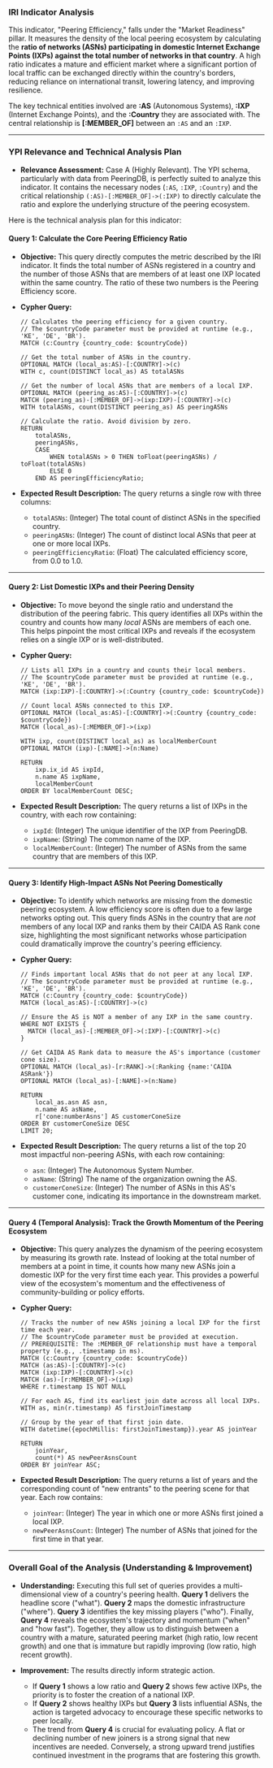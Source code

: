 ### IRI Indicator Analysis

This indicator, "Peering Efficiency," falls under the "Market Readiness" pillar. It measures the density of the local peering ecosystem by calculating the **ratio of networks (ASNs) participating in domestic Internet Exchange Points (IXPs) against the total number of networks in that country**. A high ratio indicates a mature and efficient market where a significant portion of local traffic can be exchanged directly within the country's borders, reducing reliance on international transit, lowering latency, and improving resilience.

The key technical entities involved are **:AS** (Autonomous Systems), **:IXP** (Internet Exchange Points), and the **:Country** they are associated with. The central relationship is **[:MEMBER_OF]** between an `:AS` and an `:IXP`.

---

### YPI Relevance and Technical Analysis Plan

* **Relevance Assessment:** Case A (Highly Relevant). The YPI schema, particularly with data from PeeringDB, is perfectly suited to analyze this indicator. It contains the necessary nodes (`:AS`, `:IXP`, `:Country`) and the critical relationship `(:AS)-[:MEMBER_OF]->(:IXP)` to directly calculate the ratio and explore the underlying structure of the peering ecosystem.

Here is the technical analysis plan for this indicator:

#### Query 1: Calculate the Core Peering Efficiency Ratio

* **Objective:** This query directly computes the metric described by the IRI indicator. It finds the total number of ASNs registered in a country and the number of those ASNs that are members of at least one IXP located within the same country. The ratio of these two numbers is the Peering Efficiency score.

* **Cypher Query:**
    ```cypher
    // Calculates the peering efficiency for a given country.
    // The $countryCode parameter must be provided at runtime (e.g., 'KE', 'DE', 'BR').
    MATCH (c:Country {country_code: $countryCode})

    // Get the total number of ASNs in the country.
    OPTIONAL MATCH (local_as:AS)-[:COUNTRY]->(c)
    WITH c, count(DISTINCT local_as) AS totalASNs

    // Get the number of local ASNs that are members of a local IXP.
    OPTIONAL MATCH (peering_as:AS)-[:COUNTRY]->(c)
    MATCH (peering_as)-[:MEMBER_OF]->(ixp:IXP)-[:COUNTRY]->(c)
    WITH totalASNs, count(DISTINCT peering_as) AS peeringASNs

    // Calculate the ratio. Avoid division by zero.
    RETURN
        totalASNs,
        peeringASNs,
        CASE
            WHEN totalASNs > 0 THEN toFloat(peeringASNs) / toFloat(totalASNs)
            ELSE 0
        END AS peeringEfficiencyRatio;
    ```

* **Expected Result Description:** The query returns a single row with three columns:
    * `totalASNs`: (Integer) The total count of distinct ASNs in the specified country.
    * `peeringASNs`: (Integer) The count of distinct local ASNs that peer at one or more local IXPs.
    * `peeringEfficiencyRatio`: (Float) The calculated efficiency score, from 0.0 to 1.0.

---

#### Query 2: List Domestic IXPs and their Peering Density

* **Objective:** To move beyond the single ratio and understand the distribution of the peering fabric. This query identifies all IXPs within the country and counts how many *local* ASNs are members of each one. This helps pinpoint the most critical IXPs and reveals if the ecosystem relies on a single IXP or is well-distributed.

* **Cypher Query:**
    ```cypher
    // Lists all IXPs in a country and counts their local members.
    // The $countryCode parameter must be provided at runtime (e.g., 'KE', 'DE', 'BR').
    MATCH (ixp:IXP)-[:COUNTRY]->(:Country {country_code: $countryCode})
    
    // Count local ASNs connected to this IXP.
    OPTIONAL MATCH (local_as:AS)-[:COUNTRY]->(:Country {country_code: $countryCode})
    MATCH (local_as)-[:MEMBER_OF]->(ixp)
    
    WITH ixp, count(DISTINCT local_as) as localMemberCount
    OPTIONAL MATCH (ixp)-[:NAME]->(n:Name)
    
    RETURN
        ixp.ix_id AS ixpId,
        n.name AS ixpName,
        localMemberCount
    ORDER BY localMemberCount DESC;
    ```

* **Expected Result Description:** The query returns a list of IXPs in the country, with each row containing:
    * `ixpId`: (Integer) The unique identifier of the IXP from PeeringDB.
    * `ixpName`: (String) The common name of the IXP.
    * `localMemberCount`: (Integer) The number of ASNs from the same country that are members of this IXP.

---

#### Query 3: Identify High-Impact ASNs Not Peering Domestically

* **Objective:** To identify which networks are missing from the domestic peering ecosystem. A low efficiency score is often due to a few large networks opting out. This query finds ASNs in the country that are *not* members of any local IXP and ranks them by their CAIDA AS Rank cone size, highlighting the most significant networks whose participation could dramatically improve the country's peering efficiency.

* **Cypher Query:**
    ```cypher
    // Finds important local ASNs that do not peer at any local IXP.
    // The $countryCode parameter must be provided at runtime (e.g., 'KE', 'DE', 'BR').
    MATCH (c:Country {country_code: $countryCode})
    MATCH (local_as:AS)-[:COUNTRY]->(c)
    
    // Ensure the AS is NOT a member of any IXP in the same country.
    WHERE NOT EXISTS {
      MATCH (local_as)-[:MEMBER_OF]->(:IXP)-[:COUNTRY]->(c)
    }
    
    // Get CAIDA AS Rank data to measure the AS's importance (customer cone size).
    OPTIONAL MATCH (local_as)-[r:RANK]->(:Ranking {name:'CAIDA ASRank'})
    OPTIONAL MATCH (local_as)-[:NAME]->(n:Name)
    
    RETURN
        local_as.asn AS asn,
        n.name AS asName,
        r['cone:numberAsns'] AS customerConeSize
    ORDER BY customerConeSize DESC
    LIMIT 20;
    ```

* **Expected Result Description:** The query returns a list of the top 20 most impactful non-peering ASNs, with each row containing:
    * `asn`: (Integer) The Autonomous System Number.
    * `asName`: (String) The name of the organization owning the AS.
    * `customerConeSize`: (Integer) The number of ASNs in this AS's customer cone, indicating its importance in the downstream market.

---

#### Query 4 (Temporal Analysis): Track the Growth Momentum of the Peering Ecosystem

* **Objective:** This query analyzes the dynamism of the peering ecosystem by measuring its growth rate. Instead of looking at the total number of members at a point in time, it counts how many new ASNs join a domestic IXP for the very first time each year. This provides a powerful view of the ecosystem's momentum and the effectiveness of community-building or policy efforts.

* **Cypher Query:**
    ```cypher
    // Tracks the number of new ASNs joining a local IXP for the first time each year.
    // The $countryCode parameter must be provided at execution.
    // PREREQUISITE: The :MEMBER_OF relationship must have a temporal property (e.g., .timestamp in ms).
    MATCH (c:Country {country_code: $countryCode})
    MATCH (as:AS)-[:COUNTRY]->(c)
    MATCH (ixp:IXP)-[:COUNTRY]->(c)
    MATCH (as)-[r:MEMBER_OF]->(ixp)
    WHERE r.timestamp IS NOT NULL

    // For each AS, find its earliest join date across all local IXPs.
    WITH as, min(r.timestamp) AS firstJoinTimestamp

    // Group by the year of that first join date.
    WITH datetime({epochMillis: firstJoinTimestamp}).year AS joinYear

    RETURN
        joinYear,
        count(*) AS newPeerAsnsCount
    ORDER BY joinYear ASC;
    ```

* **Expected Result Description:** The query returns a list of years and the corresponding count of "new entrants" to the peering scene for that year. Each row contains:
    * `joinYear`: (Integer) The year in which one or more ASNs first joined a local IXP.
    * `newPeerAsnsCount`: (Integer) The number of ASNs that joined for the first time in that year.

---

### Overall Goal of the Analysis (Understanding & Improvement)

* **Understanding:** Executing this full set of queries provides a multi-dimensional view of a country's peering health. **Query 1** delivers the headline score ("what"). **Query 2** maps the domestic infrastructure ("where"). **Query 3** identifies the key missing players ("who"). Finally, **Query 4** reveals the ecosystem's trajectory and momentum ("when" and "how fast"). Together, they allow us to distinguish between a country with a mature, saturated peering market (high ratio, low recent growth) and one that is immature but rapidly improving (low ratio, high recent growth).

* **Improvement:** The results directly inform strategic action.
    * If **Query 1** shows a low ratio and **Query 2** shows few active IXPs, the priority is to foster the creation of a national IXP.
    * If **Query 2** shows healthy IXPs but **Query 3** lists influential ASNs, the action is targeted advocacy to encourage these specific networks to peer locally.
    * The trend from **Query 4** is crucial for evaluating policy. A flat or declining number of new joiners is a strong signal that new incentives are needed. Conversely, a strong upward trend justifies continued investment in the programs that are fostering this growth.